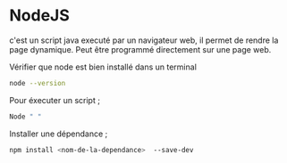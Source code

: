 # NodeJS

c'est un script java executé par un navigateur web, il permet de rendre la page dynamique.
Peut être programmé directement sur une page web.

Vérifier que node est bien installé dans un terminal

```bash
node --version
```

Pour éxecuter un script ;

``` bash
Node " "
```

Installer une dépendance ;

```bash
npm install <nom-de-la-dependance>  --save-dev
```


